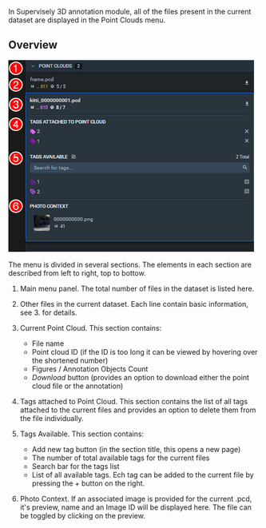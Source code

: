 
In Supervisely 3D annotation module, all of the files present in the current dataset are displayed in the Point Clouds menu.

## Overview

![](images/3d_files.PNG)

The menu is divided in several sections. The elements in each section are described from left to right, top to bottow.

1. Main menu panel. The total number of files in the dataset is listed here. 

2. Other files in the current dataset. Each line contain basic information, see 3. for details. 
   
3. Current Point Cloud. This section contains:
   - File name
   - Point cloud ID (if the ID is too long it can be viewed by hovering over the shortened number)
   - Figures / Annotation Objects Count
   - *Download* button (provides an option to download either the point cloud file or the annotation)

4. Tags attached to Point Cloud. This section contains the list of all tags attached to the current files and provides an option to delete them from the file individually.

5. Tags Available. This section contains:
   - Add new tag button (in the section title, this opens a new page)
   - The number of total available tags for the current files
   - Search bar for the tags list
   - List of all available tags. Ech tag can be added to the current file by pressing the *+* button on the right.
   
6. Photo Context. If an associated image is provided for the current .pcd, it's preview, name and an Image ID will be displayed here. The file can be toggled by clicking on the preview.  
